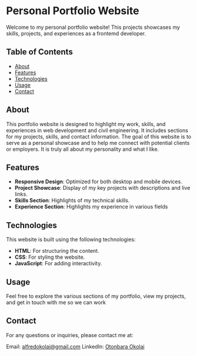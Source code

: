 # Personal Portfolio Website

Welcome to my personal portfolio website! This projects showcases my skills, projects, and experiences as a frontemd developer.

## Table of Contents
- [About](#about)
- [Features](#features)
- [Technologies](#technologies)
- [Usage](#usage)
- [Contact](#contact)

## About
This portfolio website is designed to highlight my work, skills, and experiences in web development and civil engineering. It includes sections for my projects, skills, and contact information. The goal of this website is to serve as a personal showcase and to help me connect with potential clients or employers. It is truly all about my personality and what I like.

## Features
- **Responsive Design**: Optimized for both desktop and mobile devices.
- **Project Showcase**: Display of my key projects with descriptions and live links.
- **Skills Section**: Highlights of my technical skills.
- **Experience Section**: Highlights my experience in various fields

## Technologies
This website is built using the following technologies:
- **HTML**: For structuring the content.
- **CSS**: For styling the website.
- **JavaScript**: For adding interactivity.

## Usage
Feel free to explore the various sections of my portfolio, view my projects, and get in touch with me so we can work

## Contact
For any questions or inquiries, please contact me at:

Email: alfredokolai@gmail.com
LinkedIn: [Otonbara Okolai](https://www.linkedin.com/in/otonbaraokolai/)
